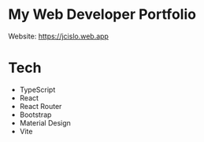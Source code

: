 # My Web Developer Portfolio
Website: https://jcislo.web.app

# Tech
- TypeScript
- React
- React Router
- Bootstrap
- Material Design
- Vite
